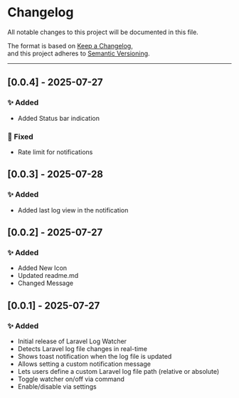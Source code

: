 # Changelog

All notable changes to this project will be documented in this file.

The format is based on [Keep a Changelog](https://keepachangelog.com/en/1.0.0/),  
and this project adheres to [Semantic Versioning](https://semver.org/spec/v2.0.0.html).

---
## [0.0.4] - 2025-07-27

### ✨ Added
- Added Status bar indication
### 🐛 Fixed
- Rate limit for notifications

## [0.0.3] - 2025-07-28

### ✨ Added
- Added last log view in the notification

## [0.0.2] - 2025-07-27

### ✨ Added
- Added New Icon
- Updated readme.md
- Changed Message

## [0.0.1] - 2025-07-27

### ✨ Added
- Initial release of Laravel Log Watcher
- Detects Laravel log file changes in real-time
- Shows toast notification when the log file is updated
- Allows setting a custom notification message
- Lets users define a custom Laravel log file path (relative or absolute)
- Toggle watcher on/off via command
- Enable/disable via settings